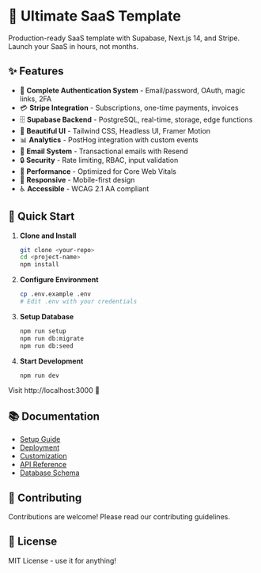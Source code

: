 # 🚀 Ultimate SaaS Template

Production-ready SaaS template with Supabase, Next.js 14, and Stripe. Launch your SaaS in hours, not months.

## ✨ Features

- 🔐 **Complete Authentication System** - Email/password, OAuth, magic links, 2FA
- 💳 **Stripe Integration** - Subscriptions, one-time payments, invoices
- 🗄️ **Supabase Backend** - PostgreSQL, real-time, storage, edge functions
- 🎨 **Beautiful UI** - Tailwind CSS, Headless UI, Framer Motion
- 📊 **Analytics** - PostHog integration with custom events
- 📧 **Email System** - Transactional emails with Resend
- 🔒 **Security** - Rate limiting, RBAC, input validation
- 🚀 **Performance** - Optimized for Core Web Vitals
- 📱 **Responsive** - Mobile-first design
- ♿ **Accessible** - WCAG 2.1 AA compliant

## 🚀 Quick Start

1. **Clone and Install**
   ```bash
   git clone <your-repo>
   cd <project-name>
   npm install
   ```

2. **Configure Environment**
   ```bash
   cp .env.example .env
   # Edit .env with your credentials
   ```

3. **Setup Database**
   ```bash
   npm run setup
   npm run db:migrate
   npm run db:seed
   ```

4. **Start Development**
   ```bash
   npm run dev
   ```

Visit http://localhost:3000 🎉

## 📚 Documentation

- [Setup Guide](./docs/SETUP.md)
- [Deployment](./docs/DEPLOYMENT.md)
- [Customization](./docs/CUSTOMIZATION.md)
- [API Reference](./docs/API.md)
- [Database Schema](./docs/DATABASE.md)

## 🤝 Contributing

Contributions are welcome! Please read our contributing guidelines.

## 📄 License

MIT License - use it for anything!
